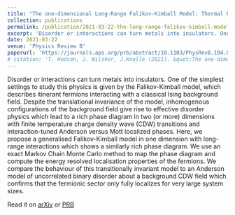 ```yaml
---
title: "The one-dimensional Long-Range Falikov-Kimball Model: Thermal Phase Transition and Disorder-Free Localisation"
collection: publications
permalink: /publication/2021-03-22-the-long-range-falikov-kimball-model
excerpt: 'Disorder or interactions can turn metals into insulators. One of the simplest settings to study this physics is given by the Falikov-Kimball model, which describes itinerant fermions interacting with a classical Ising background field.'
date: 2021-03-22
venue: 'Physics Review B'
paperurl: 'https://journals.aps.org/prb/abstract/10.1103/PhysRevB.104.045116'
# citation: 'T. Hodson, J. Wilsher, J.Knolle (2021). &quot;The one-dimensional Long-Range Falikov-Kimball Model: Thermal Phase Transition and Disorder-Free Localisation'
---
```


Disorder or interactions can turn metals into insulators. One of the simplest settings to study this physics is given by the Falikov-Kimball model, which describes itinerant fermions interacting with a classical Ising background field. Despite the translational invariance of the model, inhomogenous configurations of the background field give rise to effective disorder physics which lead to a rich phase diagram in two (or more) dimensions with finite temperature charge density wave (CDW) transitions and interaction-tuned Anderson versus Mott localized phases. Here, we propose a generalised Falikov-Kimball model in one dimension with long-range interactions which shows a similarly rich phase diagram. We use an exact Markov Chain Monte Carlo method to map the phase diagram and compute the energy resolved localisation properties of the fermions. We compare the behaviour of this transitionally invariant model to an Anderson model of uncorrelated binary disorder about a background CDW field which confirms that the fermionic sector only fully localizes for very large system sizes.

Read it on [arXiv](https://arxiv.org/abs/2103.11735) or 
[PRB](https://journals.aps.org/prb/abstract/10.1103/PhysRevB.104.045116)